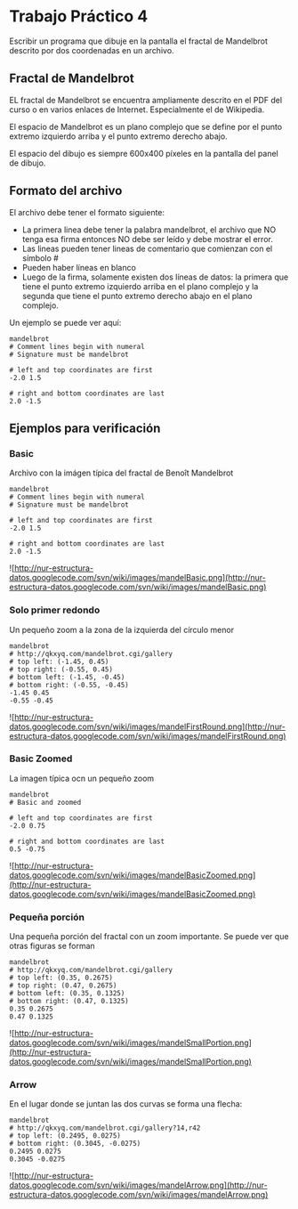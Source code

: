 # Trabajo Práctico 4 #

Escribir un programa que dibuje en la pantalla el fractal de Mandelbrot descrito por dos coordenadas en un archivo.

## Fractal de Mandelbrot ##

EL fractal de Mandelbrot se encuentra ampliamente descrito en el PDF del curso o en varios enlaces de Internet. Especialmente el de Wikipedia.

El espacio de Mandelbrot es un plano complejo que se define por el punto extremo izquierdo arriba y el punto extremo derecho abajo.

El espacio del dibujo es siempre 600x400 píxeles en la pantalla del panel de dibujo.

## Formato del archivo ##

El archivo debe tener el formato siguiente:

  * La primera linea debe tener la palabra mandelbrot, el archivo que NO tenga esa firma entonces NO debe ser leído y debe mostrar el error.
  * Las lineas pueden tener lineas de comentario que comienzan con el símbolo #
  * Pueden haber líneas en blanco
  * Luego de la firma, solamente existen dos líneas de datos: la primera que tiene el punto extremo izquierdo arriba en el plano complejo y la segunda que tiene el punto extremo derecho abajo en el plano complejo.

Un ejemplo se puede ver aquí:
```
mandelbrot
# Comment lines begin with numeral
# Signature must be mandelbrot

# left and top coordinates are first
-2.0 1.5

# right and bottom coordinates are last
2.0 -1.5
```

## Ejemplos para verificación ##

### Basic ###

Archivo con la imágen típica del fractal de Benoît Mandelbrot
```
mandelbrot
# Comment lines begin with numeral
# Signature must be mandelbrot

# left and top coordinates are first
-2.0 1.5

# right and bottom coordinates are last
2.0 -1.5
```

![http://nur-estructura-datos.googlecode.com/svn/wiki/images/mandelBasic.png](http://nur-estructura-datos.googlecode.com/svn/wiki/images/mandelBasic.png)

### Solo primer redondo ###

Un pequeño zoom a la zona de la izquierda del círculo menor

```
mandelbrot
# http://qkxyq.com/mandelbrot.cgi/gallery
# top left: (-1.45, 0.45)
# top right: (-0.55, 0.45)
# bottom left: (-1.45, -0.45)
# bottom right: (-0.55, -0.45)
-1.45 0.45
-0.55 -0.45
```
![http://nur-estructura-datos.googlecode.com/svn/wiki/images/mandelFirstRound.png](http://nur-estructura-datos.googlecode.com/svn/wiki/images/mandelFirstRound.png)

### Basic Zoomed ###

La imagen típica ocn un pequeño zoom
```
mandelbrot
# Basic and zoomed

# left and top coordinates are first
-2.0 0.75

# right and bottom coordinates are last
0.5 -0.75
```

![http://nur-estructura-datos.googlecode.com/svn/wiki/images/mandelBasicZoomed.png](http://nur-estructura-datos.googlecode.com/svn/wiki/images/mandelBasicZoomed.png)

### Pequeña porción ###

Una pequeña porción del fractal con un zoom importante. Se puede ver que otras figuras se forman
```
mandelbrot
# http://qkxyq.com/mandelbrot.cgi/gallery
# top left: (0.35, 0.2675)
# top right: (0.47, 0.2675)
# bottom left: (0.35, 0.1325)
# bottom right: (0.47, 0.1325)
0.35 0.2675
0.47 0.1325
```
![http://nur-estructura-datos.googlecode.com/svn/wiki/images/mandelSmallPortion.png](http://nur-estructura-datos.googlecode.com/svn/wiki/images/mandelSmallPortion.png)

### Arrow ###

En el lugar donde se juntan las dos curvas se forma una flecha:
```
mandelbrot
# http://qkxyq.com/mandelbrot.cgi/gallery?14,r42
# top left: (0.2495, 0.0275)
# bottom right: (0.3045, -0.0275)
0.2495 0.0275
0.3045 -0.0275
```
![http://nur-estructura-datos.googlecode.com/svn/wiki/images/mandelArrow.png](http://nur-estructura-datos.googlecode.com/svn/wiki/images/mandelArrow.png)
